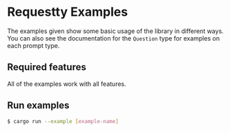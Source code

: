 # Requestty Examples

The examples given show some basic usage of the library in different
ways. You can also see the documentation for the `Question` type for
examples on each prompt type.

## Required features

All of the examples work with all features.

## Run examples

```sh
$ cargo run --example [example-name]
```
